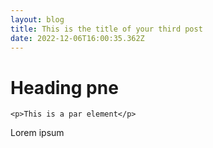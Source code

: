 ```yaml
---
layout: blog
title: This is the title of your third post
date: 2022-12-06T16:00:35.362Z
---
```

# H﻿eading pne 



```
<p>This is a par element</p>
```

L﻿orem ipsum